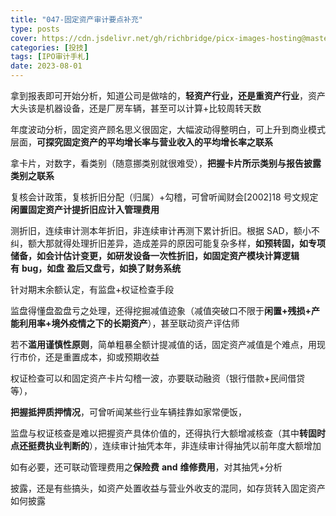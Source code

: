 ```yaml
---
title: "047-固定资产审计要点补充"
type: posts
cover: https://cdn.jsdelivr.net/gh/richbridge/picx-images-hosting@master/thumbnail/投技.jpg
categories: [投技]
tags: [IPO审计手札]
date: 2023-08-01
---
```

拿到报表即可开始分析，知道公司是做啥的，**轻资产行业，还是重资产行业**，资产大头该是机器设备，还是厂房车辆，甚至可以计算+比较周转天数

年度波动分析，固定资产顾名思义很固定，大幅波动得整明白，可上升到商业模式层面，**可探究固定资产的平均增长率与营业收入的平均增长率之联系**

拿卡片，对数字，看类别（随意挪类别就很难受），**把握卡片所示类别与报告披露类别之联系**

复核会计政策，复核折旧分配（归属）+勾稽，可曾听闻财会[2002]18 号文规定**闲置固定资产计提折旧应计入管理费用**

测折旧，连续审计测本年折旧，非连续审计再测下累计折旧。根据 SAD，额小不纠，额大那就得处理折旧差异，造成差异的原因可能复杂多样，**如预转固，如专项储备，如会计估计变更，如研发设备一次性折旧，如固定资产模块计算逻辑有** **bug，如盘** **盈后又盘亏，如换了财务系统**

针对期末余额认定，有监盘+权证检查手段

监盘得懂盘盈盘亏之处理，还得挖掘减值迹象（减值突破口不限于**闲置+残损+产能利用率+境外疫情之下的长期资产**），甚至联动资产评估师

若不**滥用谨慎性原则**，简单粗暴全额计提减值的话，固定资产减值是个难点，用现行市价，还是重置成本，抑或预期收益

权证检查可以和固定资产卡片勾稽一波，亦要联动融资（银行借款+民间借贷等），

**把握抵押质押情况**，可曾听闻某些行业车辆挂靠如家常便饭，

监盘与权证核查是难以把握资产具体价值的，还得执行大额增减核查（其中**转固时点还挺费执业判断的**），连续审计抽凭本年，非连续审计得抽凭以前年度大额增加

如有必要，还可联动管理费用之**保险费** **and** **维修费用**，对其抽凭+分析

披露，还是有些搞头，如资产处置收益与营业外收支的混同，如存货转入固定资产如何披露